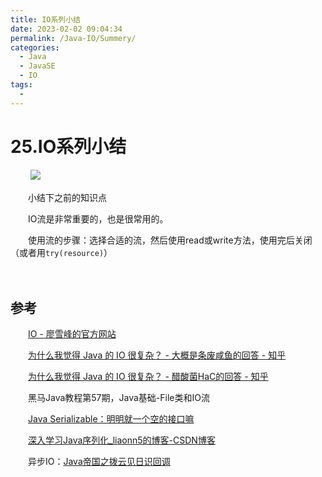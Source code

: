 ```yaml
---
title: IO系列小结
date: 2023-02-02 09:04:34
permalink: /Java-IO/Summery/
categories:
  - Java
  - JavaSE
  - IO
tags:
  - 
---
```



# 25.IO系列小结

　　‍
![](https://image.peterjxl.com/blog/192.jpg)

　　小结下之前的知识点

　　IO流是非常重要的，也是很常用的。
<!-- more -->

　　使用流的步骤：选择合适的流，然后使用read或write方法，使用完后关闭（或者用​`try(resource)`​）

　　‍

## 参考

　　[IO - 廖雪峰的官方网站](https://www.liaoxuefeng.com/wiki/1252599548343744/1255945227202752)

　　[为什么我觉得 Java 的 IO 很复杂？ - 大概是条废咸鱼的回答 - 知乎 ](https://www.zhihu.com/question/67535292/answer/1248887503)

　　[为什么我觉得 Java 的 IO 很复杂？ - 醋酸菌HaC的回答 - 知乎 ](https://www.zhihu.com/question/67535292/answer/1728183629)

　　黑马Java教程第57期，Java基础-File类和IO流

　　[Java Serializable：明明就一个空的接口嘛](https://mp.weixin.qq.com/s?search_click_id=13607422128722101553-1675121863232-4511444361&__biz=MzIxNzQwNjM3NA==&mid=2247485814&idx=1&sn=346484b5405bb7e58ecda87b7120358d&chksm=97fb07bfa08c8ea9b830e8818aa979738066c282b9901659d3080622e9f2caaa3a992358d5cf&scene=7&clicktime=1675121863&enterid=1675121863&ascene=65&devicetype=iOS16.0&version=1800202c&nettype=WIFI&abtest_cookie=AAACAA%3D%3D&lang=zh_CN&fontScale=100&exportkey=n_ChQIAhIQSTdFuNkfGrYwBOPApANFsRLZAQIE97dBBAEAAAAAAJLyKknm5qEAAAAOpnltbLcz9gKNyK89dVj0Ddp89pqzx380%2B8iMCbCa4olgtIB1dCjSAfH7PA%2BFF5OZ8g5ANsQ91JIQIBQDk%2BOEXD0YVj6wfc0bwPiOZW2MzGOq2qM2gsB%2Bg1%2F33a3u00UUwC%2FWk9yJY2%2BlNf9LsHVykkg5aEm5hr5IZKYqYDE3okHwrPzbT3S08GQ03PjOMOxwpPoNsS6Z9P9EHg9a3PzRaOx9jxwVcDB0tvrB1qvI0%2FxSm1SmScEJpMrX7ISJaag2Nko%3D&pass_ticket=V6sFeBG1iYyRcvM952uUzPeZXV77o7thQj08su3g%2FyZOyuy18b%2FQpyPB%2FQyCQLj153jKX8XGjQoWLKhkdTYkUA%3D%3D&wx_header=3)

　　[深入学习Java序列化_liaonn5的博客-CSDN博客](https://blog.csdn.net/lixiaoxiong55/article/details/79547555)

　　异步IO：[Java帝国之拨云见日识回调](https://mp.weixin.qq.com/s?__biz=MzAxOTc0NzExNg==&mid=2665513481&idx=1&sn=e1ebb1389eda4a36328ce6e8ad833b2f&chksm=80d67a4ab7a1f35c5218f2c62cd59e539d6053cfc81a3afc33b300d9cd3b70bba661ea9cb851&scene=21#wechat_redirect)

　　‍
